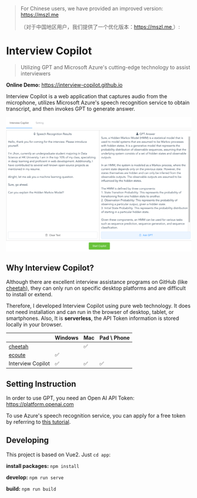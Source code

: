 > For Chinese users, we have provided an improved version: [https://mszl.me ](https://mszl.me )
> 
> （对于中国地区用户，我们提供了一个优化版本：[https://mszl.me ](https://mszl.me ) ）: 

# Interview Copilot

> Utilizing GPT and Microsoft Azure's cutting-edge technology to assist interviewers

**Online Demo:** https://interview-copilot.github.io

Interview Copilot is a web application that captures audio from the microphone, 
utilizes Microsoft Azure's speech recognition service to obtain transcript, 
and then invokes GPT to generate answer.

![](./docs/imgs/2_demo/demo.png)

## Why Interview Copilot?

Although there are excellent interview assistance programs on GitHub (like [cheetah](https://github.com/leetcode-mafia/cheetah)), 
they can only run on specific desktop platforms and are difficult to install or extend.

Therefore, I developed Interview Copilot using pure web technology.
It does not need installation and can run in the browser of desktop, tablet, or smartphones.
Also, It is **serverless**, the API Token information is stored locally in your browser.

|                                                      | Windows | Mac  | Pad \ Phone |
| ---------------------------------------------------- | ------- | ---- | ----------- |
| [cheetah](https://github.com/leetcode-mafia/cheetah) |         | ✅    |             |
| [ecoute](https://github.com/SevaSk/ecoute)           | ✅       |      |             |
| Interview Copilot                                    | ✅       | ✅    | ✅           |



## Setting Instruction

In order to use GPT, you need an Open AI API Token: https://platform.openai.com

To use Azure's speech recognition service, you can apply for a free token by referring to [this tutorial](./docs/azure_speech_service_tutorial.md).


## Developing
This project is based on Vue2. Just  `cd app`:

**install packages:** `npm install`

**develop:** `npm run serve`

**build:** `npm run build`
